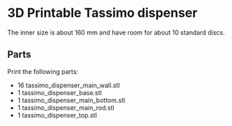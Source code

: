 3D Printable Tassimo dispenser
=================
The inner size is about 160 mm and have room for about 10 standard discs. 

## Parts
Print the following parts:
- 16 tassimo_dispenser_main_wall.stl
- 1 tassimo_dispenser_base.stl
- 1 tassimo_dispenser_main_bottom.stl
- 1 tassimo_dispenser_main_rod.stl
- 1 tassimo_dispenser_top.stl


